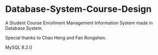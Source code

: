 # Database-System-Course-Design
A Student Course Enrollment Management Information System made in Database System.

Special thanks to Chao Heng and Fan Rongshen. 

MySQL 8.2.0
